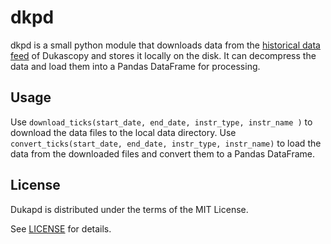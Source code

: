 # dkpd

dkpd is a small python module that downloads data from the [historical data feed] of Dukascopy
and stores it locally on the disk.
It can decompress the data and load them into a Pandas DataFrame for processing.

[historical data feed]: https://www.dukascopy.com/swiss/english/marketwatch/historical/

## Usage

Use `download_ticks(start_date, end_date, instr_type, instr_name )` to download the data files to the local data directory.
Use `convert_ticks(start_date, end_date, instr_type, instr_name)` to load the data from the downloaded files and convert them to a Pandas DataFrame.

## License

Dukapd is distributed under the terms of the MIT License.

See [LICENSE](LICENSE) for details.
